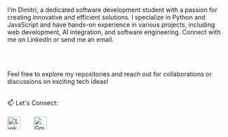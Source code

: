 <br> I'm Dimitri, a dedicated software development student with a passion for creating innovative and efficient solutions. I specialize in Python and JavaScript and have hands-on experience in various projects, including web development, AI integration, and software engineering. Connect with me on LinkedIn or send me an email.

<br>


<br>Feel free to explore my repositories and reach out for collaborations or discussions on exciting tech ideas! <br>

<br>📫 Let's Connect:<br>
<br>
<a href="https://www.linkedin.com/in/dimitri-jimenez/" target="_blank" style="display: inline-block; margin-right: 10px;">
    <img src="https://cdn.jsdelivr.net/npm/simple-icons@v5/icons/linkedin.svg" alt="LinkedIn" width="30" height="30">
</a>
&nbsp;&nbsp;&nbsp;
<a href="mailto:dimijimz96@gmail.com" target="_blank" style="display: inline-block;">
    <img src="https://cdn.jsdelivr.net/npm/simple-icons@v5/icons/gmail.svg" alt="Gmail" width="30" height="30">
</a>



<!---
dimijimz/dimijimz is a ✨ special ✨ repository because its `README.md` (this file) appears on your GitHub profile.
You can click the Preview link to take a look at your changes.
--->
